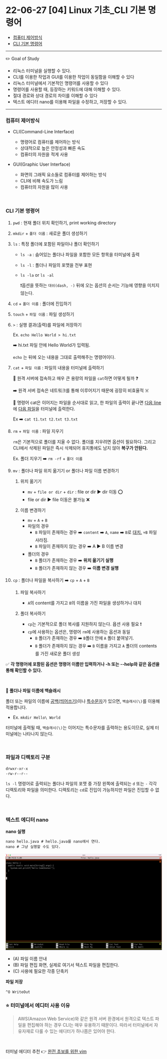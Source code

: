# 22-06-27 [04] Linux 기초_CLI 기본 명령어

- [컴퓨터 제어방식](#컴퓨터-제어방식) 
- [CLI 기본 명령어](#cli-기본-명령어)

---

✏️ Goal of Study

- 리눅스 터미널을 실행할 수 있다.
- CLI를 이용한 작업과 GUI를 이용한 작업이 동일함을 이해할 수 있다
- 리눅스 터미널에서 기본적인 명령어를 사용할 수 있다
- 명령어를 사용할 때, 등장하는 키워드에 대해 이해할 수 있다.
- 절대 경로와 상대 경로의 차이를 이해할 수 있다
- 텍스트 에디터 nano를 이용해 파일을 수정하고, 저장할 수 있다.

---


### 컴퓨터 제어방식

- CLI(Command-Line Interface)
  - 명령어로 컴퓨터를 제어하는 방식
  - 상대적으로 높은 안정성과 빠른 속도
  - 컴퓨터의 자원을 적게 사용

- GUI(Graphic User Interface)
  - 화면의 그래픽 요소들로 컴퓨터를 제어하는 방식
  - CLI에 비해 속도가 느림
  - 컴퓨터의 자원을 많이 사용

<br>

### CLI 기본 명령어

1. `pwd` : 현재 폴더 위치 확인하기, print working directory
2. `mkdir` + `폴더 이름` : 새로운 폴더 생성하기
3. `ls` : 특정 폴더에 포함된 파일이나 폴더 확인하기
   
   - `ls -a` : 숨어있는 폴더나 파일을 포함한 모든 항목을 터미널에 출력
   - `ls -l` : 폴더나 파일의 포맷을 전부 표현
   - `ls -la` or `ls -al` 
    
        ❗️옵션을 뜻하는 `대쉬(dash, -)` 뒤에 오는 옵션의 순서는 기능에 영향을 미치지 않는다.
4. `cd` + `폴더 이름` : 폴더에 진입하기
5. `touch` + `파일 이름` : 파일 생성하기
6. `>` : 실행 결과(출력)를 파일에 저장하기

    Ex. ```echo Hello World > hi.txt ```
    
    ➡️ hi.txt 파일 안에 Hello World가 입력됨.

    `echo` 는 뒤에 오는 내용을 그대로 출력해주는 명령어이다.

7. `cat` + `파일 이름` : 파일의 내용을 터미널에 출력하기

    📝 원격 서버에 접속하고 매우 큰 용량의 파일을 `cat`하면 어떻게 될까 ❓
    
    ➡️ 원격 서버 접속은 네트워크를 통해 이루어지기 때문에 굉장히 비효율적 ☠️

    🍯 명령어 cat은 이어지는 파일을 순서대로 읽고, 한 파일의 출력이 끝나면 <u>다음 line</u>에 <u>다음 파일</u>을 터미널에 출력한다.

    Ex ➡️ `cat t1.txt t2.txt t3.txt`

8. `rm` + `파일 이름` : 파일 지우기

    `rm`은 기본적으로 폴더를 지울 수 없다. 폴더를 지우려면 옵션이 필요하다. 그리고 CLI에서 삭제된 파일은 즉시 삭제되어 휴지통에도 남지 않아 **복구가 안된다.**

    Ex. 폴더 지우기 ➡️ `rm -rf` + `폴더 이름`

9. `mv` : 폴더나 파일 위치 옮기기 or 폴더나 파일 이름 변경하기

    1. 위치 옮기기
        - `mv` + `file or dir` + `dir` : file or dir ▶︎ dir 이동 ⭕️
        - file or dir ▶︎ file 이동은 불가능 ❌

    2. 이름 변경하기
        - `mv` + `A` + `B`
        - 파일의 경우
          - `B` 파일이 존재하는 경우 ➡️ `content` ➡️ `A`, `name` ➡️ `B`로 <u>대치.</u> 💀`B` 파일 사라짐.
          - `B` 파일이 존재하지 않는 경우 ➡️  A ▶︎ B 이름 변경
        - 폴더의 경우
          - `B` 폴더가 존재하는 경우 ➡️ **위치 옮기기 실행**
          - `B` 폴더가 존재하지 않는 경우 ➡️ **이름 변경 실행** 

10. `cp` : 폴더나 파일을 복사하기 ➡️ `cp` + `A` + `B`
    
    1. 파일 복사하기
        - `A`의 content를 가지고 `B`의 이름을 가진 파일을 생성하거나 대치

    2. 폴더 복사하기
        - `cp`는 기본적으로 폴더 복사를 지원하지 않는다. 욥션 사용 필요 ❗️
        - `cp`에 사용하는 옵션은, 명령어 `rm`에 사용하는 옵션과 동일
          - `B` 폴더가 존재하는 경우 ➡️ `B`폴더 안에 `A` 폴더 붙여넣기.
          - `B` 폴더가 존재하지 않는 경우 ➡️ `B` 이름을 가지고 `A` 폴더의 contents 를 가진 새로운 폴더 생성

✅ **각 명령어에 포함된 옵션은 명령어 이름만 입력하거나 -h 또는 --help와 같은 옵션을 통해 확인할 수 있다.**

<br>

**🍯 폴더나 파일 이름에 백슬래시**

폴더 또는 파일의 이름에 <u>공백(띄어쓰기)</u>이나 <u>특수문자</u>가 있으면, `백슬래시(\)`를 이용해 적용합니다.

 - Ex. ```mkdir Hello\ World```

터미널에 출력될 때, `백슬래시(\)`는 이어지는 특수문자를 출력하는 용도이므로, 실제 터미널에는 나타나지 않는다.

<br>

### 파일과 디렉토리 구분

```
drwxr-xr-x 
-rw-r--r--
```

`ls -l` 명령어로 출력되는 폴더나 파일의 포맷 중 가장 왼쪽에 출력되는 `d` 또는 `-` 각각 디렉토리와 파일을 의미한다. 디렉토리는 `cd`로 진입이 가능하지만 파일은 진입할 수 없다.

<br>

### 텍스트 에디터 nano

**nano 실행**

```markdown
nano hello.java # hello.java를 nano에서 연다.
nano # 그냥 실행할 수도 있다.
```

<img src="../images/BootCamp/Section01/[04]/nanoeditor.png">

- (A) 파일 이름 안내
- (B) 파일 편집 화면, 실제로 여기서 텍스트 파일을 편집한다.
- (C) 사용에 필요한 각종 단축키


**파일 저장**

`^O WriteOut`

### ⭐️ 터미널에서 에디터 사용 이유

> AWS(Amazon Web Service)와 같은 원격 서버 환경에서 원격으로 텍스트 파일을 편집해야 하는 경우 CLI는 매우 유용하기 때문이다. 따라서 터미널에서 자유자재로 다룰 수 있는 에디터가 하나쯤은 있어야 한다.

<br>

터미널 에디터 추천 👉 [완전 초보를 위한 vim](https://nolboo.kim/blog/2016/11/15/vim-for-beginner/)